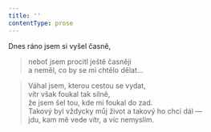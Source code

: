 ```yaml
---
title: ''
contentType: prose
---
```


Dnes ráno jsem si vyšel časně,

> neboť jsem procitl ještě časněji  
> a neměl, co by se mi chtělo dělat…

> Váhal jsem, kterou cestou se vydat,  
> vítr však foukal tak silně,  
> že jsem šel tou, kde mi foukal do zad.  
> Takový byl vždycky můj život a takový ho chci dál —  
> jdu, kam mě vede vítr, a víc nemyslím.
